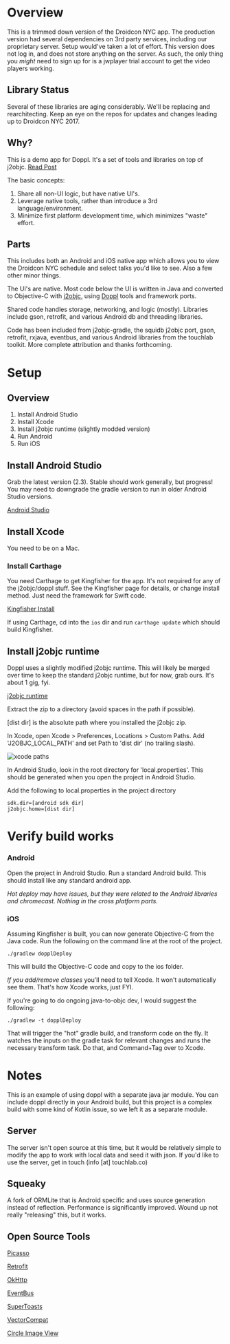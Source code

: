 # Overview

This is a trimmed down version of the Droidcon NYC app. The production version had several dependencies on 3rd party services, including our proprietary server. Setup would've taken a lot of effort. This version does not log in, and does not store anything on the server. As such, the only thing you *might* need to sign up for is a jwplayer trial account to get the video players working.

## Library Status

Several of these libraries are aging considerably. We'll be replacing and rearchitecting.
Keep an eye on the repos for updates and changes leading up to Droidcon NYC 2017.

## Why?

This is a demo app for Doppl. It's a set of tools and libraries on top of j2objc. [Read Post](https://medium.com/@kpgalligan/doppl-e075a0fde44c)

The basic concepts:

1. Share all non-UI logic, but have native UI's.
2. Leverage native tools, rather than introduce a 3rd language/environment.
3. Minimize first platform development time, which minimizes "waste" effort.

## Parts

This includes both an Android and iOS native app which allows you to view the Droidcon NYC schedule and select talks you'd like to see. Also a few other minor things.

The UI's are native. Most code below the UI is written in Java and converted to Objective-C with [j2objc](http://j2objc.org/), using [Doppl](http://doppl.co/) tools and framework ports.

Shared code handles storage, networking, and logic (mostly). Libraries include gson, retrofit, and various Android db and threading libraries.

Code has been included from j2objc-gradle, the squidb j2objc port, gson, retrofit, rxjava, eventbus, and various Android libraries from the touchlab toolkit. More complete attribution and thanks forthcoming.

# Setup

## Overview

1. Install Android Studio
2. Install Xcode
3. Install j2objc runtime (slightly modded version)
4. Run Android
5. Run iOS

## Install Android Studio

Grab the latest version (2.3). Stable should work generally, but progress! You may need to downgrade the gradle version to run in older Android Studio versions.

[Android Studio](https://developer.android.com/studio/index.html)

## Install Xcode

You need to be on a Mac.

### Install Carthage

You need Carthage to get Kingfisher for the app. It's not required for any of the j2objc/doppl stuff. See the Kingfisher page for details, or change install method. Just need the framework for Swift code.

[Kingfisher Install](https://github.com/onevcat/Kingfisher/wiki/Installation-Guide)

If using Carthage, cd into the `ios` dir and run `carthage update` which should build Kingfisher.

## Install j2objc runtime

Doppl uses a slightly modified j2objc runtime. This will likely be merged over time to keep the standard j2objc runtime, but for now, grab ours. It's about 1 gig, fyi.

[j2objc runtime](http://dopplmaven.s3-website-us-east-1.amazonaws.com/doppldist.zip)

Extract the zip to a directory (avoid spaces in the path if possible).

[dist dir] is the absolute path where you installed the j2objc zip.

In Xcode, open Xcode > Preferences, Locations > Custom Paths. Add 'J2OBJC_LOCAL_PATH' and set Path to 'dist dir' (no trailing slash).

![xcode paths](https://s3.amazonaws.com/dopplmaven/xcodepath.png)

In Android Studio, look in the root directory for 'local.properties'. This should be generated when you open the project in Android Studio.

Add the following to local.properties in the project directory

```
sdk.dir=[android sdk dir]
j2objc.home=[dist dir]
```

# Verify build works

### Android

Open the project in Android Studio. Run a standard Android build. This should install like any standard android app.

*Hot deploy may have issues, but they were related to the Android libraries and chromecast. Nothing in the cross platform parts.*

### iOS

Assuming Kingfisher is built, you can now generate Objective-C from the Java code. Run the following on the command line at the root of the project.

```
./gradlew dopplDeploy
```

This will build the Objective-C code and copy to the ios folder.

*If you add/remove classes* you'll need to tell Xcode. It won't automatically see them. That's how Xcode works, just FYI.

If you're going to do ongoing java-to-objc dev, I would suggest the following:

```
./gradlew -t dopplDeploy
```

That will trigger the "hot" gradle build, and transform code on the fly. It watches the inputs on the gradle task for relevant changes and runs the necessary transform task. Do that, and Command+Tag over to Xcode.

# Notes

This is an example of using doppl with a separate java jar module. You can include doppl directly in your Android build, but this project is a complex build with some kind of Kotlin issue, so we left it as a separate module.

## Server

The server isn't open source at this time, but it would be relatively simple to modify the app to work with local data and seed it with json. If you'd like to use the server, get in touch (info [at] touchlab.co)

## Squeaky

A fork of ORMLite that is Android specific and uses source generation instead of reflection. Performance is significantly improved. Wound up not really "releasing" this, but it works.

## Open Source Tools

[Picasso](http://square.github.io/picasso/)

[Retrofit](http://square.github.io/retrofit/)

[OkHttp](http://square.github.io/okhttp/)

[EventBus](https://github.com/greenrobot/EventBus)

[SuperToasts](https://github.com/JohnPersano/SuperToasts)

[VectorCompat](https://github.com/wnafee/vector-compat)

[Circle Image View](https://github.com/hdodenhof/CircleImageView)
